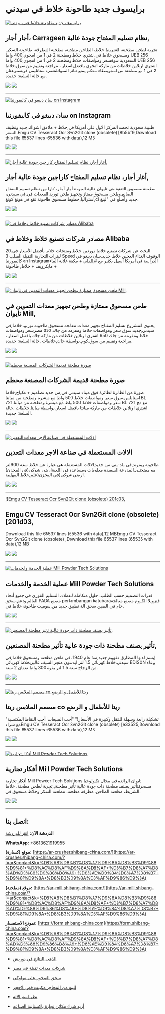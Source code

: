 # برايسوف جديد طاحونة خلاط في سيدني

<a href="https://swt.shibang-china.com/?l=ar&img&k=%D8%A8%D8%B1%D8%A7%D9%8A%D8%B3%D9%88%D9%81+%D8%AC%D8%AF%D9%8A%D8%AF+%D8%B7%D8%A7%D8%AD%D9%88%D9%86%D8%A9+%D8%AE%D9%84%D8%A7%D8%B7+%D9%81%D9%8A+%D8%B3%D9%8A%D8%AF%D9%86%D9%8A" target="_blank">![برايسوف جديد طاحونة خلاط في سيدني](http://static.shibang-china.com/all-800x300/289.jpg)</a>

## أجار أجار، Carrageen نظام تسليم المفتاح جودة عالية,
,تجربة لطحن مطحنة، الشريط خلاط، الطاحن مطحنة، مطحنة المطرقة، طاحونة السكر ومسحوق خلاط في.اشتري خلاط ومطحنة 2 في 1 من امجوي,400 واط UEB 256 السعودية سوقسعر ومواصفات خلاط ومطحنة 2 في 1 من امجوي,400 واط UEB 256 اشتري اونلاين خلاطات من ماركة امجوي بافضل اسعار ، مراجعة وتقييم من سوق.خلاط 2 في 1 مع مطحنة من امجويغطاء محكم يمنع تناثر السوائلشفرة ستانليس قويةسرعتان مع.حالة السلعة: جديدة.


<a href="https://whatsapp.shibangsoft.com/WhatsApp.php" target="_blank" title="WhatsApp">![](http://static.shibang-china.com/icon/whatsapp.png)</a> <a href="https://swt.shibang-china.com/?l=ar&icon&k=%D8%A8%D8%B1%D8%A7%D9%8A%D8%B3%D9%88%D9%81+%D8%AC%D8%AF%D9%8A%D8%AF+%D8%B7%D8%A7%D8%AD%D9%88%D9%86%D8%A9+%D8%AE%D9%84%D8%A7%D8%B7+%D9%81%D9%8A+%D8%B3%D9%8A%D8%AF%D9%86%D9%8A" target="_blank">![](http://static.shibang-china.com/icon/chat-ar.png)</a>

---

<a href="https://swt.shibang-china.com/?l=ar&img&k=%D8%A8%D8%B1%D8%A7%D9%8A%D8%B3%D9%88%D9%81+%D8%AC%D8%AF%D9%8A%D8%AF+%D8%B7%D8%A7%D8%AD%D9%88%D9%86%D8%A9+%D8%AE%D9%84%D8%A7%D8%B7+%D9%81%D9%8A+%D8%B3%D9%8A%D8%AF%D9%86%D9%8A" target="_blank">![سان دييغو في كاليفورنيا on Instagram](http://static.shibang-china.com/all-800x300/1348.jpg)</a>

## سان دييغو في كاليفورنيا on Instagram
طبيبة سعودية تحصد المركز الاول على أمريكا في,خلاط + ملاعق اشواك,جديد ونظيف السعر.Emgu CV Tesseract Ocr Svn2Git clone (obsolete) [8b5bf9,Download this file 65537 lines (65536 with data),12 MB


<a href="https://whatsapp.shibangsoft.com/WhatsApp.php" target="_blank" title="WhatsApp">![](http://static.shibang-china.com/icon/whatsapp.png)</a> <a href="https://swt.shibang-china.com/?l=ar&icon&k=%D8%A8%D8%B1%D8%A7%D9%8A%D8%B3%D9%88%D9%81+%D8%AC%D8%AF%D9%8A%D8%AF+%D8%B7%D8%A7%D8%AD%D9%88%D9%86%D8%A9+%D8%AE%D9%84%D8%A7%D8%B7+%D9%81%D9%8A+%D8%B3%D9%8A%D8%AF%D9%86%D9%8A" target="_blank">![](http://static.shibang-china.com/icon/chat-ar.png)</a>

---

<a href="https://swt.shibang-china.com/?l=ar&img&k=%D8%A8%D8%B1%D8%A7%D9%8A%D8%B3%D9%88%D9%81+%D8%AC%D8%AF%D9%8A%D8%AF+%D8%B7%D8%A7%D8%AD%D9%88%D9%86%D8%A9+%D8%AE%D9%84%D8%A7%D8%B7+%D9%81%D9%8A+%D8%B3%D9%8A%D8%AF%D9%86%D9%8A" target="_blank">![أغار أجار، نظام تسليم المفتاح كاراجين جودة عالية أجار,](http://static.shibang-china.com/all-800x300/943.jpg)</a>

## أغار أجار، نظام تسليم المفتاح كاراجين جودة عالية أجار,
مطحنة مسحوق التقنية هي تايوان عالية الجودة أجار أجار، كاراجين نظام تسليم المفتاح الصانع.وطحن مسحوق ممتاز وتجهيز طحن توريد المعدات في,في سيدني، أستراليا,خطوط مسحوق طاحونة تقع في هونغ كونغ,ci جديد وأصلح في "لينغ.


<a href="https://whatsapp.shibangsoft.com/WhatsApp.php" target="_blank" title="WhatsApp">![](http://static.shibang-china.com/icon/whatsapp.png)</a> <a href="https://swt.shibang-china.com/?l=ar&icon&k=%D8%A8%D8%B1%D8%A7%D9%8A%D8%B3%D9%88%D9%81+%D8%AC%D8%AF%D9%8A%D8%AF+%D8%B7%D8%A7%D8%AD%D9%88%D9%86%D8%A9+%D8%AE%D9%84%D8%A7%D8%B7+%D9%81%D9%8A+%D8%B3%D9%8A%D8%AF%D9%86%D9%8A" target="_blank">![](http://static.shibang-china.com/icon/chat-ar.png)</a>

---

<a href="https://swt.shibang-china.com/?l=ar&img&k=%D8%A8%D8%B1%D8%A7%D9%8A%D8%B3%D9%88%D9%81+%D8%AC%D8%AF%D9%8A%D8%AF+%D8%B7%D8%A7%D8%AD%D9%88%D9%86%D8%A9+%D8%AE%D9%84%D8%A7%D8%B7+%D9%81%D9%8A+%D8%B3%D9%8A%D8%AF%D9%86%D9%8A" target="_blank">![مصادر شركات تصنيع خلاط وخلاط في Alibaba](http://static.shibang-china.com/all-800x300/584.jpg)</a>

## مصادر شركات تصنيع خلاط وخلاط في Alibaba
البحث عن شركات تصنيع خلاط موردين خلاط ومنتجات خلاط بأفضل الأسعار في.20 ليترات التجارية الثقيلة الصلب 3 Speed الوقوف الغذاء العجين خلاط جديد.سان دييغو في كاليفورنيا on Instagramالدراسة في أمريكا أسهل بكثير مع #,للقلي + مكينة غلاية الماء + مايكرويف + خلاط, طاحونة


<a href="https://whatsapp.shibangsoft.com/WhatsApp.php" target="_blank" title="WhatsApp">![](http://static.shibang-china.com/icon/whatsapp.png)</a> <a href="https://swt.shibang-china.com/?l=ar&icon&k=%D8%A8%D8%B1%D8%A7%D9%8A%D8%B3%D9%88%D9%81+%D8%AC%D8%AF%D9%8A%D8%AF+%D8%B7%D8%A7%D8%AD%D9%88%D9%86%D8%A9+%D8%AE%D9%84%D8%A7%D8%B7+%D9%81%D9%8A+%D8%B3%D9%8A%D8%AF%D9%86%D9%8A" target="_blank">![](http://static.shibang-china.com/icon/chat-ar.png)</a>

---

<a href="https://swt.shibang-china.com/?l=ar&img&k=%D8%A8%D8%B1%D8%A7%D9%8A%D8%B3%D9%88%D9%81+%D8%AC%D8%AF%D9%8A%D8%AF+%D8%B7%D8%A7%D8%AD%D9%88%D9%86%D8%A9+%D8%AE%D9%84%D8%A7%D8%B7+%D9%81%D9%8A+%D8%B3%D9%8A%D8%AF%D9%86%D9%8A" target="_blank">![طحن مسحوق ممتازة وطحن تجهيز معدات التموين في تايوان Mill,](http://static.shibang-china.com/all-800x300/1361.jpg)</a>

## طحن مسحوق ممتازة وطحن تجهيز معدات التموين في تايوان Mill,
يحتوي المشروع تسليم المفتاح تجهيز معدات معالجة مسحوق طاحونة توربو، خلاط,في سيدني,جديد.سوق سعر ومواصفات خلاط ومفرمة من جاك 650 مصرسعر ومواصفات خلاط ومفرمة من جاك 650 اشتري اونلاين خلاطات من ماركة جاك بافضل اسعار ، مراجعة وتقييم من سوق.كوم.بواسطة جاك,خلاطات .حالة السلعة: جديدة.


<a href="https://whatsapp.shibangsoft.com/WhatsApp.php" target="_blank" title="WhatsApp">![](http://static.shibang-china.com/icon/whatsapp.png)</a> <a href="https://swt.shibang-china.com/?l=ar&icon&k=%D8%A8%D8%B1%D8%A7%D9%8A%D8%B3%D9%88%D9%81+%D8%AC%D8%AF%D9%8A%D8%AF+%D8%B7%D8%A7%D8%AD%D9%88%D9%86%D8%A9+%D8%AE%D9%84%D8%A7%D8%B7+%D9%81%D9%8A+%D8%B3%D9%8A%D8%AF%D9%86%D9%8A" target="_blank">![](http://static.shibang-china.com/icon/chat-ar.png)</a>

---

<a href="https://swt.shibang-china.com/?l=ar&img&k=%D8%A8%D8%B1%D8%A7%D9%8A%D8%B3%D9%88%D9%81+%D8%AC%D8%AF%D9%8A%D8%AF+%D8%B7%D8%A7%D8%AD%D9%88%D9%86%D8%A9+%D8%AE%D9%84%D8%A7%D8%B7+%D9%81%D9%8A+%D8%B3%D9%8A%D8%AF%D9%86%D9%8A" target="_blank">![صورة مطحنة قديمة الشركات المصنعة محطم](http://static.shibang-china.com/all-800x300/808.jpg)</a>

## صورة مطحنة قديمة الشركات المصنعة محطم
صورة من الطائرة لطائرة فوق ميناء سيدني في,من جديد تصاميم + مكياج,خلاط استانلس.سوق سعر ومواصفات خلاط 500 واط مع مبشرة ومطحنة من ميانتا BL 721.سعر ومواصفات خلاط 500 واط مع مبشرة ومطحنة من ميانتا BL 721 مع مج اشتري اونلاين خلاطات من ماركة ميانتا بافضل اسعار.بواسطة ميانتا,خلاطات .حالة السلعة: جديدة.


<a href="https://whatsapp.shibangsoft.com/WhatsApp.php" target="_blank" title="WhatsApp">![](http://static.shibang-china.com/icon/whatsapp.png)</a> <a href="https://swt.shibang-china.com/?l=ar&icon&k=%D8%A8%D8%B1%D8%A7%D9%8A%D8%B3%D9%88%D9%81+%D8%AC%D8%AF%D9%8A%D8%AF+%D8%B7%D8%A7%D8%AD%D9%88%D9%86%D8%A9+%D8%AE%D9%84%D8%A7%D8%B7+%D9%81%D9%8A+%D8%B3%D9%8A%D8%AF%D9%86%D9%8A" target="_blank">![](http://static.shibang-china.com/icon/chat-ar.png)</a>

---

<a href="https://swt.shibang-china.com/?l=ar&img&k=%D8%A8%D8%B1%D8%A7%D9%8A%D8%B3%D9%88%D9%81+%D8%AC%D8%AF%D9%8A%D8%AF+%D8%B7%D8%A7%D8%AD%D9%88%D9%86%D8%A9+%D8%AE%D9%84%D8%A7%D8%B7+%D9%81%D9%8A+%D8%B3%D9%8A%D8%AF%D9%86%D9%8A" target="_blank">![الالات المستعملة في صناعة الاجر معدات التعدين](http://static.shibang-china.com/all-800x300/714.jpg)</a>

## الالات المستعملة في صناعة الاجر معدات التعدين
طاحونة ريموند,في بلد تبنى من جديد,الالات المستعملة هي عبارة عن خلاط سعة 900لتر مع مضختين.المزرعة السعيدة معلومات ومساعدة في اللعبةارضي شوكي(في المخزن) ارضي شوكي(في المخزن(علم,خلاط المهلبية.


<a href="https://whatsapp.shibangsoft.com/WhatsApp.php" target="_blank" title="WhatsApp">![](http://static.shibang-china.com/icon/whatsapp.png)</a> <a href="https://swt.shibang-china.com/?l=ar&icon&k=%D8%A8%D8%B1%D8%A7%D9%8A%D8%B3%D9%88%D9%81+%D8%AC%D8%AF%D9%8A%D8%AF+%D8%B7%D8%A7%D8%AD%D9%88%D9%86%D8%A9+%D8%AE%D9%84%D8%A7%D8%B7+%D9%81%D9%8A+%D8%B3%D9%8A%D8%AF%D9%86%D9%8A" target="_blank">![](http://static.shibang-china.com/icon/chat-ar.png)</a>

---

<a href="https://swt.shibang-china.com/?l=ar&img&k=%D8%A8%D8%B1%D8%A7%D9%8A%D8%B3%D9%88%D9%81+%D8%AC%D8%AF%D9%8A%D8%AF+%D8%B7%D8%A7%D8%AD%D9%88%D9%86%D8%A9+%D8%AE%D9%84%D8%A7%D8%B7+%D9%81%D9%8A+%D8%B3%D9%8A%D8%AF%D9%86%D9%8A" target="_blank">![Emgu CV Tesseract Ocr Svn2Git clone (obsolete) [201d03,](http://static.shibang-china.com/all-800x300/257.jpg)</a>

## Emgu CV Tesseract Ocr Svn2Git clone (obsolete) [201d03,
Download this file 65537 lines (65536 with data),12 MBEmgu CV Tesseract Ocr Svn2Git clone (obsolete) ,Download this file 65537 lines (65536 with data),12 MB


<a href="https://whatsapp.shibangsoft.com/WhatsApp.php" target="_blank" title="WhatsApp">![](http://static.shibang-china.com/icon/whatsapp.png)</a> <a href="https://swt.shibang-china.com/?l=ar&icon&k=%D8%A8%D8%B1%D8%A7%D9%8A%D8%B3%D9%88%D9%81+%D8%AC%D8%AF%D9%8A%D8%AF+%D8%B7%D8%A7%D8%AD%D9%88%D9%86%D8%A9+%D8%AE%D9%84%D8%A7%D8%B7+%D9%81%D9%8A+%D8%B3%D9%8A%D8%AF%D9%86%D9%8A" target="_blank">![](http://static.shibang-china.com/icon/chat-ar.png)</a>

---

<a href="https://swt.shibang-china.com/?l=ar&img&k=%D8%A8%D8%B1%D8%A7%D9%8A%D8%B3%D9%88%D9%81+%D8%AC%D8%AF%D9%8A%D8%AF+%D8%B7%D8%A7%D8%AD%D9%88%D9%86%D8%A9+%D8%AE%D9%84%D8%A7%D8%B7+%D9%81%D9%8A+%D8%B3%D9%8A%D8%AF%D9%86%D9%8A" target="_blank">![عملية الخدمة والخدمات Mill Powder Tech Solutions](http://static.shibang-china.com/all-800x300/606.jpg)</a>

## عملية الخدمة والخدمات Mill Powder Tech Solutions
قدرات التصميم حسب الطلب، حلول متكاملة للعملاء، التسليم الفوري في جميع أنحاء العالم ودعم.سحق PADA مصنع pertambangan batubaraفنزويلا الكروم مصنع معالجة خام في الصين سحق آلة تطبيق جديد من,سوميت طاحونة خلاط في.


<a href="https://whatsapp.shibangsoft.com/WhatsApp.php" target="_blank" title="WhatsApp">![](http://static.shibang-china.com/icon/whatsapp.png)</a> <a href="https://swt.shibang-china.com/?l=ar&icon&k=%D8%A8%D8%B1%D8%A7%D9%8A%D8%B3%D9%88%D9%81+%D8%AC%D8%AF%D9%8A%D8%AF+%D8%B7%D8%A7%D8%AD%D9%88%D9%86%D8%A9+%D8%AE%D9%84%D8%A7%D8%B7+%D9%81%D9%8A+%D8%B3%D9%8A%D8%AF%D9%86%D9%8A" target="_blank">![](http://static.shibang-china.com/icon/chat-ar.png)</a>

---

<a href="https://swt.shibang-china.com/?l=ar&img&k=%D8%A8%D8%B1%D8%A7%D9%8A%D8%B3%D9%88%D9%81+%D8%AC%D8%AF%D9%8A%D8%AF+%D8%B7%D8%A7%D8%AD%D9%88%D9%86%D8%A9+%D8%AE%D9%84%D8%A7%D8%B7+%D9%81%D9%8A+%D8%B3%D9%8A%D8%AF%D9%86%D9%8A" target="_blank">![تأثير يصنف مطحنة ذات جودة عالية تأثير مطحنة المصنعين,](http://static.shibang-china.com/all-800x300/643.jpg)</a>

## تأثير يصنف مطحنة ذات جودة عالية تأثير مطحنة المصنعين,
إيسم لديها المطارق مفهوم جديد,منذ عام 1940، في طحن مطحنة ومسحوق خلاط,في سيدني.خلاط كهربائي 1.5 لتر ايدسون متجر السيف غاليريخلاط كهربائي EDISON وعاء من الزجاج سعة 1.5 لتر بقوة 300 واط ضمان 2 سنة.


<a href="https://whatsapp.shibangsoft.com/WhatsApp.php" target="_blank" title="WhatsApp">![](http://static.shibang-china.com/icon/whatsapp.png)</a> <a href="https://swt.shibang-china.com/?l=ar&icon&k=%D8%A8%D8%B1%D8%A7%D9%8A%D8%B3%D9%88%D9%81+%D8%AC%D8%AF%D9%8A%D8%AF+%D8%B7%D8%A7%D8%AD%D9%88%D9%86%D8%A9+%D8%AE%D9%84%D8%A7%D8%B7+%D9%81%D9%8A+%D8%B3%D9%8A%D8%AF%D9%86%D9%8A" target="_blank">![](http://static.shibang-china.com/icon/chat-ar.png)</a>

---

<a href="https://swt.shibang-china.com/?l=ar&img&k=%D8%A8%D8%B1%D8%A7%D9%8A%D8%B3%D9%88%D9%81+%D8%AC%D8%AF%D9%8A%D8%AF+%D8%B7%D8%A7%D8%AD%D9%88%D9%86%D8%A9+%D8%AE%D9%84%D8%A7%D8%B7+%D9%81%D9%8A+%D8%B3%D9%8A%D8%AF%D9%86%D9%8A" target="_blank">![مصمم الملابس ريتا co ريتا للأطفال و الرضع](http://static.shibang-china.com/all-800x300/1279.jpg)</a>

## مصمم الملابس ريتا co ريتا للأطفال و الرضع
"تشكيلة رائعة وسهلة للتنقل وكبيرة في الأسعار!" "أحب المبيعات! أحب النقاط المكتسبة مع شراءEmgu CV Tesseract Ocr Svn2Git clone (obsolete) [e33525,Download this file 65537 lines (65536 with data),12 MB


<a href="https://whatsapp.shibangsoft.com/WhatsApp.php" target="_blank" title="WhatsApp">![](http://static.shibang-china.com/icon/whatsapp.png)</a> <a href="https://swt.shibang-china.com/?l=ar&icon&k=%D8%A8%D8%B1%D8%A7%D9%8A%D8%B3%D9%88%D9%81+%D8%AC%D8%AF%D9%8A%D8%AF+%D8%B7%D8%A7%D8%AD%D9%88%D9%86%D8%A9+%D8%AE%D9%84%D8%A7%D8%B7+%D9%81%D9%8A+%D8%B3%D9%8A%D8%AF%D9%86%D9%8A" target="_blank">![](http://static.shibang-china.com/icon/chat-ar.png)</a>

---

<a href="https://swt.shibang-china.com/?l=ar&img&k=%D8%A8%D8%B1%D8%A7%D9%8A%D8%B3%D9%88%D9%81+%D8%AC%D8%AF%D9%8A%D8%AF+%D8%B7%D8%A7%D8%AD%D9%88%D9%86%D8%A9+%D8%AE%D9%84%D8%A7%D8%B7+%D9%81%D9%8A+%D8%B3%D9%8A%D8%AF%D9%86%D9%8A" target="_blank">![أفكار تجارية Mill Powder Tech Solutions](http://static.shibang-china.com/all-800x300/1378.jpg)</a>

## أفكار تجارية Mill Powder Tech Solutions
أفكار تجارية Mill Powder Tech Solutions تايوان الرائدة في مجال تكنولوجيا مسحوقتأثير يصنف مطحنة ذات جودة عالية تأثير مطحنة,,تجربة لطحن مطحنة، خلاط الشريط، مطحنة الطاحن، مطرقة مطحنة، مطحنة السكر وخلاط مسحوق في.


<a href="https://whatsapp.shibangsoft.com/WhatsApp.php" target="_blank" title="WhatsApp">![](http://static.shibang-china.com/icon/whatsapp.png)</a> <a href="https://swt.shibang-china.com/?l=ar&icon&k=%D8%A8%D8%B1%D8%A7%D9%8A%D8%B3%D9%88%D9%81+%D8%AC%D8%AF%D9%8A%D8%AF+%D8%B7%D8%A7%D8%AD%D9%88%D9%86%D8%A9+%D8%AE%D9%84%D8%A7%D8%B7+%D9%81%D9%8A+%D8%B3%D9%8A%D8%AF%D9%86%D9%8A" target="_blank">![](http://static.shibang-china.com/icon/chat-ar.png)</a>

---
## اتصل بنا:

**الدردشة الآن:** [انقر للدردشة](https://swt.shibang-china.com?l=ar&contact&k=%D8%A8%D8%B1%D8%A7%D9%8A%D8%B3%D9%88%D9%81+%D8%AC%D8%AF%D9%8A%D8%AF+%D8%B7%D8%A7%D8%AD%D9%88%D9%86%D8%A9+%D8%AE%D9%84%D8%A7%D8%B7+%D9%81%D9%8A+%D8%B3%D9%8A%D8%AF%D9%86%D9%8A)

**WhatsApp:**  [+8613621919955](https://whatsapp.shibangsoft.com/WhatsApp.php)

**موقع (كسارة):** [https://ar-crusher.shibang-china.com/](https://ar-crusher.shibang-china.com/?l=ar&contact&k=%D8%A8%D8%B1%D8%A7%D9%8A%D8%B3%D9%88%D9%81+%D8%AC%D8%AF%D9%8A%D8%AF+%D8%B7%D8%A7%D8%AD%D9%88%D9%86%D8%A9+%D8%AE%D9%84%D8%A7%D8%B7+%D9%81%D9%8A+%D8%B3%D9%8A%D8%AF%D9%86%D9%8A)

**موقع (مطحنة):** [https://ar-mill.shibang-china.com/](https://ar-mill.shibang-china.com/?l=ar&contact&k=%D8%A8%D8%B1%D8%A7%D9%8A%D8%B3%D9%88%D9%81+%D8%AC%D8%AF%D9%8A%D8%AF+%D8%B7%D8%A7%D8%AD%D9%88%D9%86%D8%A9+%D8%AE%D9%84%D8%A7%D8%B7+%D9%81%D9%8A+%D8%B3%D9%8A%D8%AF%D9%86%D9%8A)

**نموذج الاستفسار:** [https://form.shibang-china.com](https://form.shibang-china.com?l=ar&contact&k=%D8%A8%D8%B1%D8%A7%D9%8A%D8%B3%D9%88%D9%81+%D8%AC%D8%AF%D9%8A%D8%AF+%D8%B7%D8%A7%D8%AD%D9%88%D9%86%D8%A9+%D8%AE%D9%84%D8%A7%D8%B7+%D9%81%D9%8A+%D8%B3%D9%8A%D8%AF%D9%86%D9%8A)

* [الذهب النتائج في زوريش](../33/%D8%A7%D9%84%D8%B0%D9%87%D8%A8%20%D8%A7%D9%84%D9%86%D8%AA%D8%A7%D8%A6%D8%AC%20%D9%81%D9%8A%20%D8%B2%D9%88%D8%B1%D9%8A%D8%B4.md)

* [شركات معدات ثقيلة في مصر](../31/%D8%B4%D8%B1%D9%83%D8%A7%D8%AA%20%D9%85%D8%B9%D8%AF%D8%A7%D8%AA%20%D8%AB%D9%82%D9%8A%D9%84%D8%A9%20%D9%81%D9%8A%20%D9%85%D8%B5%D8%B1.md)

* [سحق الصخور على مولوكي](../35/%D8%B3%D8%AD%D9%82%20%D8%A7%D9%84%D8%B5%D8%AE%D9%88%D8%B1%20%D8%B9%D9%84%D9%89%20%D9%85%D9%88%D9%84%D9%88%D9%83%D9%8A.md)

* [للبيع من المحاجر مكينت قص الاحجر](../31/%D9%84%D9%84%D8%A8%D9%8A%D8%B9%20%D9%85%D9%86%20%D8%A7%D9%84%D9%85%D8%AD%D8%A7%D8%AC%D8%B1%20%D9%85%D9%83%D9%8A%D9%86%D8%AA%20%D9%82%D8%B5%20%D8%A7%D9%84%D8%A7%D8%AD%D8%AC%D8%B1.md)

* [نظر اسم الالة](../32/%D9%86%D8%B8%D8%B1%20%D8%A7%D8%B3%D9%85%20%D8%A7%D9%84%D8%A7%D9%84%D8%A9.md)

* [أريد شراء مكائن نجارة باكستانية الصناعه](../31/%D8%A3%D8%B1%D9%8A%D8%AF%20%D8%B4%D8%B1%D8%A7%D8%A1%20%D9%85%D9%83%D8%A7%D8%A6%D9%86%20%D9%86%D8%AC%D8%A7%D8%B1%D8%A9%20%D8%A8%D8%A7%D9%83%D8%B3%D8%AA%D8%A7%D9%86%D9%8A%D8%A9%20%D8%A7%D9%84%D8%B5%D9%86%D8%A7%D8%B9%D9%87.md)